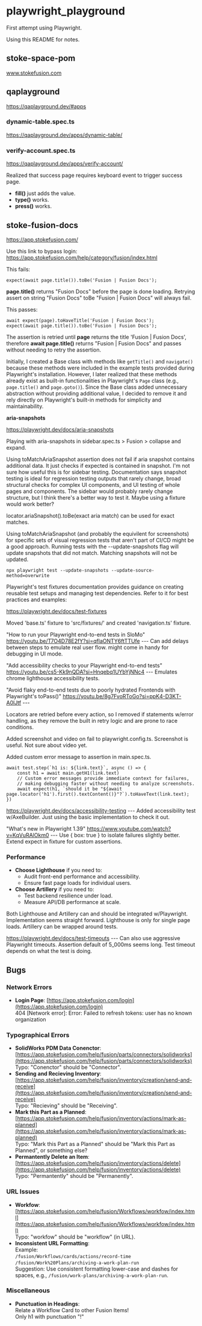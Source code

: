 # playwright_playground
First attempt using Playwright. 

Using this README for notes.

## stoke-space-pom
www.stokefusion.com

## qaplayground
https://qaplayground.dev/#apps

### dynamic-table.spec.ts 
https://qaplayground.dev/apps/dynamic-table/

### verify-account.spec.ts
https://qaplayground.dev/apps/verify-account/

Realized that success page requires keyboard event to trigger success page. 
* **fill()** just adds the value. 
* **type()** works.
* **press()** works.

## stoke-fusion-docs
https://app.stokefusion.com/

Use this link to bypass login:
https://app.stokefusion.com/help/category/fusion/index.html


This fails:
```
expect(await page.title()).toBe('Fusion | Fusion Docs');
```
**page.title()** returns "Fusion Docs" before the page is done loading. Retrying assert on string "Fusion Docs" toBe "Fusion | Fusion Docs" will always fail.


This passes:
```
await expect(page).toHaveTitle('Fusion | Fusion Docs');
expect(await page.title()).toBe('Fusion | Fusion Docs');
```
The assertion is retried until **page** returns the title 'Fusion | Fusion Docs', therefore **await page.title()** returns "Fusion | Fusion Docs" and passes without needing to retry the assertion.

Initially, I created a Base class with methods like `getTitle()` and `navigate()` because these methods were included in the example tests provided during Playwright's installation. However, I later realized that these methods already exist as built-in functionalities in Playwright's `Page` class (e.g., `page.title()` and `page.goto()`). Since the Base class added unnecessary abstraction without providing additional value, I decided to remove it and rely directly on Playwright's built-in methods for simplicity and maintainability.

**aria-snapshots**

https://playwright.dev/docs/aria-snapshots

Playing with aria-snapshots in sidebar.spec.ts > Fusion > collapse and expand.

Using toMatchAriaSnapshot assertion does not fail if aria snapshot contains additional data. It just checks if expected is contained in snapshot. I'm not sure how useful this is for sidebar testing. Documentation says snapshot testing is ideal for regression testing outputs that rarely change, broad structural checks for complex UI components, and UI testing of whole pages and components. The sidebar would probably rarely change structure, but I think there's a better way to test it. Maybe using a fixture would work better? 

locator.ariaSnapshot().toBe(exact aria match) can be used for exact matches. 

Using toMatchAriaSnapshot (and probably the equivilent for screenshots) for specific sets of visual regression tests that aren't part of CI/CD might be a good approach. Running tests with the --update-snapshots flag will update snapshots that did not match. Matching snapshots will not be updated.
```
npx playwright test --update-snapshots --update-source-method=overwrite
```

Playwright's test fixtures documentation provides guidance on creating reusable test setups and managing test dependencies. Refer to it for best practices and examples:

https://playwright.dev/docs/test-fixtures

Moved 'base.ts' fixture to 'src/fixtures/' and created 'navigation.ts' fixture.

"How to run your Playwright end-to-end tests in SloMo"
https://youtu.be/T7O4D78E2fY?si=qflaONTY6ftTTUfe --- Can add delays between steps to emulate real user flow. might come in handy for debugging in UI mode.

"Add accessibility checks to your Playwright end-to-end tests"
https://youtu.be/cs5-Kk9nQDA?si=Hnqebq1UYbYjNNc4 --- Emulates chrome lighthouse accessibility tests. 

"Avoid flaky end-to-end tests due to poorly hydrated Frontends with Playwright's toPass()"
https://youtu.be/8g7FvoRToGo?si=ppK4-D3KT-A0lJtf --- 

Locators are retried before every action, so I removed if statements w/error handling, as they remove the built in retry logic and are prone to race conditions. 

Added screenshot and video on fail to playwright.config.ts. Screenshot is useful. Not sure about video yet. 

Added custom error message to assertion in main.spec.ts.
```
await test.step(`h1 is: ${link.text}`, async () => {
    const h1 = await main.getH1(link.text)
    // Custom error messages provide immediate context for failures, 
    // making debugging faster without needing to analyze screenshots.
    await expect(h1, `should it be "${await page.locator('h1').first().textContent()}"?`).toHaveText(link.text);
})
```
https://playwright.dev/docs/accessibility-testing --- Added accessibility test w/AxeBuilder. Just using the basic implementation to check it out.

"What's new in Playwright 1.39" 
https://www.youtube.com/watch?v=KqVuRAlOkm0 --- Use { box: true } to isolate failures slightly better. Extend expect in fixture for custom assertions.

### **Performance**
- **Choose Lighthouse** if you need to:
  - Audit front-end performance and accessibility.
  - Ensure fast page loads for individual users.
- **Choose Artillery** if you need to:
  - Test backend resilience under load.
  - Measure API/DB performance at scale.

Both Lighthouse and Artillery can and should be integrated w/Playwright. Implementation seems straight forward. Lighthouse is only for single page loads. Artillery can be wrapped around tests. 

https://playwright.dev/docs/test-timeouts --- Can also use aggressive Playwright timeouts. Assertion default of 5_000ms seems long. Test timeout depends on what the test is doing.





## Bugs

### Network Errors
- **Login Page**: [https://app.stokefusion.com/login](https://app.stokefusion.com/login)  
  404 [Network error]: Error: Failed to refresh tokens: user has no known organization

### Typographical Errors
- **SolidWorks PDM Data Conenctor**: [https://app.stokefusion.com/help/fusion/parts/connectors/solidworks](https://app.stokefusion.com/help/fusion/parts/connectors/solidworks)  
  Typo: "Conenctor" should be "Connector".
- **Sending and Recieving Inventory**: [https://app.stokefusion.com/help/fusion/inventory/creation/send-and-receive](https://app.stokefusion.com/help/fusion/inventory/creation/send-and-receive)  
  Typo: "Recieving" should be "Receiving".
- **Mark this Part as a Planned**: [https://app.stokefusion.com/help/fusion/inventory/actions/mark-as-planned](https://app.stokefusion.com/help/fusion/inventory/actions/mark-as-planned)  
  Typo: "Mark this Part as a Planned" should be "Mark this Part as Planned", or something else?
- **Permantently Delete an Item**: [https://app.stokefusion.com/help/fusion/inventory/actions/delete](https://app.stokefusion.com/help/fusion/inventory/actions/delete)  
  Typo: "Permantently" should be "Permanently".

### URL Issues
- **Workfow**: [https://app.stokefusion.com/help/fusion/Workflows/workfow/index.html](https://app.stokefusion.com/help/fusion/Workflows/workfow/index.html)  
  Typo: "workfow" should be "workflow" (in URL).
- **Inconsistent URL Formatting**:  
  Example:  
  `/fusion/Workflows/cards/actions/record-time`  
  `/fusion/Work%20Plans/archiving-a-work-plan-run`  
  Suggestion: Use consistent formatting lower-case and dashes for spaces, e.g., `/fusion/work-plans/archiving-a-work-plan-run`.

### Miscellaneous
- **Punctuation in Headings**:  
  Relate a Workflow Card to other Fusion Items!  
  Only h1 with punctuation "!"
